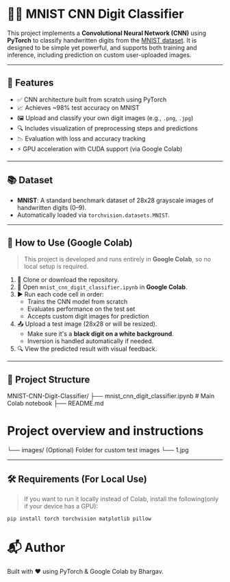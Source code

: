 # 🧠🔢 MNIST CNN Digit Classifier

This project implements a **Convolutional Neural Network (CNN)** using **PyTorch** to classify handwritten digits from the [MNIST dataset](http://yann.lecun.com/exdb/mnist/). It is designed to be simple yet powerful, and supports both training and inference, including prediction on custom user-uploaded images.

---

## 🚀 Features

- ✅ CNN architecture built from scratch using PyTorch
- 📈 Achieves ~98% test accuracy on MNIST
- 🖼️ Upload and classify your own digit images (e.g., `.png`, `.jpg`)
- 🔍 Includes visualization of preprocessing steps and predictions
- 📉 Evaluation with loss and accuracy tracking
- ⚡ GPU acceleration with CUDA support (via Google Colab)

---

## 📚 Dataset

- **MNIST**: A standard benchmark dataset of 28x28 grayscale images of handwritten digits (0–9).
- Automatically loaded via `torchvision.datasets.MNIST`.

---

## 🧪 How to Use (Google Colab)

> This project is developed and runs entirely in **Google Colab**, so no local setup is required.

1. 📂 Clone or download the repository.
2. 🧭 Open `mnist_cnn_digit_classifier.ipynb` in **Google Colab**.
3. ▶️ Run each code cell in order:
   - Trains the CNN model from scratch
   - Evaluates performance on the test set
   - Accepts custom digit images for prediction
4. 📤 Upload a test image (28x28 or will be resized).
   - Make sure it's a **black digit on a white background**.
   - Inversion is handled automatically if needed.
5. 🔍 View the predicted result with visual feedback.

---

## 🧱 Project Structure
MNIST-CNN-Digit-Classifier/ ├── mnist_cnn_digit_classifier.ipynb # Main Colab notebook ├── README.md 
# Project overview and instructions 
└── images/ 
 (Optional) Folder for custom test images └── 1.jpg
 
---

## 🛠 Requirements (For Local Use)

> If you want to run it locally instead of Colab, install the following(only if your device has a GPU):

```bash
pip install torch torchvision matplotlib pillow
```

# 📬 Author
Built with ❤️ using PyTorch & Google Colab by Bhargav.

